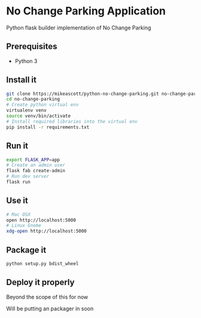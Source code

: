No Change Parking Application
=============================
Python flask builder implementation of No Change Parking

Prerequisites
-------------
* Python 3 

Install it
----------
``` bash
git clone https://mikeascott/python-no-change-parking.git no-change-parking
cd no-change-parking
# Create python virtual env
virtualenv venv
source venv/bin/activate
# Install required libraries into the virtual env
pip install -r requirements.txt
```
Run it
------
``` bash
export FLASK_APP=app
# Create an admin user
flask fab create-admin
# Run dev server
flask run
```

Use it
------
```bash
# Mac OSX
open http://localhost:5000
# Linux Gnome
xdg-open http://localhost:5000
```

Package it
----------
``` bash
python setup.py bdist_wheel
```

Deploy it properly
------------------
Beyond the scope of this for now

Will be putting an packager in soon
